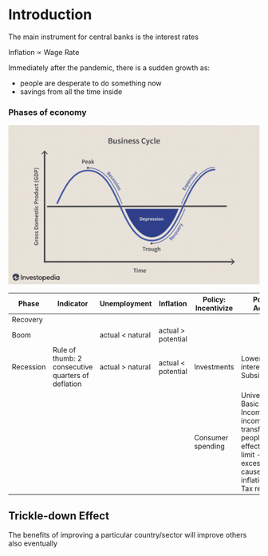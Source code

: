 # Introduction

The main instrument for central banks is the interest rates

Inflation $\propto$ Wage Rate

Immediately after the pandemic, there is a sudden growth as:
- people are desperate to do something now
- savings from all the time inside

### Phases of economy

![](assets/economy_cycle.png)

| Phase     | Indicator                                          | Unemployment     | Inflation          | Policy:<br>Incentivize | Policy:<br>Action                                                                                                                    |
| --------- | -------------------------------------------------- | ---------------- | ------------------ | ---------------------- | ------------------------------------------------------------------------------------------------------------------------------------ |
| Recovery  |                                                    |                  |                    |                        |                                                                                                                                      |
| Boom      |                                                    | actual < natural | actual > potential |                        |                                                                                                                                      |
| Recession | Rule of thumb: 2 consecutive quarters of deflation | actual > natural | actual < potential | Investments            | Lower interest rate<br>Subsidies                                                                                                     |
|           |                                                    |                  |                    | Consumer spending      | Universal Basic Income/Direct income transfers to people (only effective till a limit - excessive causes inflation)<br>Tax reduction |

## Trickle-down Effect

The benefits of improving a particular country/sector will improve others also eventually
